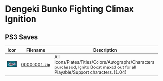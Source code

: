 # Dengeki Bunko Fighting Climax Ignition

## PS3 Saves

| Icon | Filename | Description |
|------|----------|-------------|
| ![Dengeki Bunko Fighting Climax Ignition](ICON0.PNG) | [00000001.zip](00000001.zip) | All Icons/Plates/Titles/Colors/Autographs/Characters purchased, Ignite Boost maxed out for all Playable/Support characters. (1.04) |
